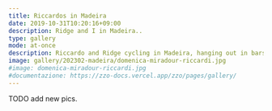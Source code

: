 ```yaml
---
title: Riccardos in Madeira
date: 2019-10-31T10:20:16+09:00
description: Ridge and I in Madeira..
type: gallery
mode: at-once
description: Riccardo and Ridge cycling in Madeira, hanging out in bars and drinking wine..
image: gallery/202302-madeira/domenica-miradour-riccardi.jpg
#image: domenica-miradour-riccardi.jpg
#documentazione: https://zzo-docs.vercel.app/zzo/pages/gallery/
---
```

TODO add new pics.
